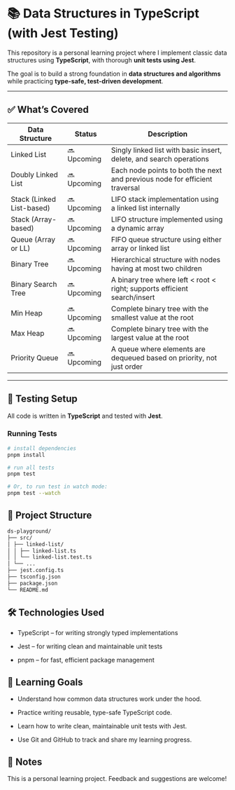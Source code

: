 # 📚 Data Structures in TypeScript (with Jest Testing)

This repository is a personal learning project where I implement classic data structures using **TypeScript**, with thorough **unit tests using Jest**.

The goal is to build a strong foundation in **data structures and algorithms** while practicing **type-safe, test-driven development**.

---

## ✅ What’s Covered

| Data Structure            | Status      | Description                                                                 |
| ------------------------- | ----------- | --------------------------------------------------------------------------- |
| Linked List               | 🔜 Upcoming | Singly linked list with basic insert, delete, and search operations         |
| Doubly Linked List        | 🔜 Upcoming | Each node points to both the next and previous node for efficient traversal |
| Stack (Linked List-based) | 🔜 Upcoming | LIFO stack implementation using a linked list internally                    |
| Stack (Array-based)       | 🔜 Upcoming | LIFO structure implemented using a dynamic array                            |
| Queue (Array or LL)       | 🔜 Upcoming | FIFO queue structure using either array or linked list                      |
| Binary Tree               | 🔜 Upcoming | Hierarchical structure with nodes having at most two children               |
| Binary Search Tree        | 🔜 Upcoming | A binary tree where left < root < right; supports efficient search/insert   |
| Min Heap                  | 🔜 Upcoming | Complete binary tree with the smallest value at the root                    |
| Max Heap                  | 🔜 Upcoming | Complete binary tree with the largest value at the root                     |
| Priority Queue            | 🔜 Upcoming | A queue where elements are dequeued based on priority, not just order       |

---

## 🧪 Testing Setup

All code is written in **TypeScript** and tested with **Jest**.

### Running Tests

```bash
# install dependencies
pnpm install

# run all tests
pnpm test

# Or, to run test in watch mode:
pnpm test --watch
```

## 📁 Project Structure

```bash
ds-playground/
├── src/
│ ├── linked-list/
│ │ ├── linked-list.ts
│ │ └── linked-list.test.ts
│ └── ...
├── jest.config.ts
├── tsconfig.json
├── package.json
└── README.md
```

## 🛠️ Technologies Used

- TypeScript – for writing strongly typed implementations

- Jest – for writing clean and maintainable unit tests

- pnpm – for fast, efficient package management

## 🎯 Learning Goals

- Understand how common data structures work under the hood.

- Practice writing reusable, type-safe TypeScript code.

- Learn how to write clean, maintainable unit tests with Jest.

- Use Git and GitHub to track and share my learning progress.

## 📌 Notes

This is a personal learning project. Feedback and suggestions are welcome!
